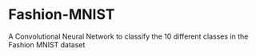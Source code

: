 # Fashion-MNIST
A Convolutional Neural Network to classify the 10 different classes in the Fashion MNIST dataset
